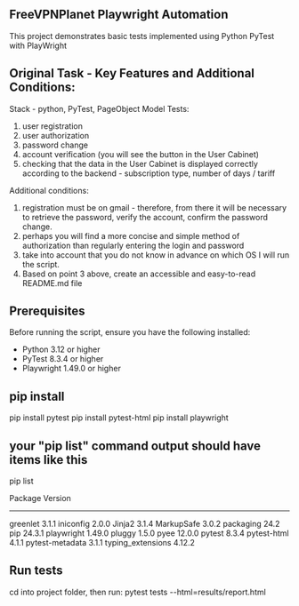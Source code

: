 ## FreeVPNPlanet Playwright Automation
This project demonstrates basic tests implemented using Python PyTest with PlayWright

## Original Task - Key Features and Additional Conditions:
Stack - python, PyTest, PageObject Model
Tests:
1. user registration
2. user authorization
3. password change
4. account verification (you will see the button in the User Cabinet)
5. checking that the data in the User Cabinet is displayed correctly according to the backend - subscription type, number of days / tariff

Additional conditions:
1. registration must be on gmail - therefore, from there it will be necessary to retrieve the password, verify the account, confirm the password change.
2. perhaps you will find a more concise and simple method of authorization than regularly entering the login and password
3. take into account that you do not know in advance on which OS I will run the script.
4. Based on point 3 above, create an accessible and easy-to-read README.md file


## Prerequisites
Before running the script, ensure you have the following installed:
- Python 3.12 or higher
- PyTest 8.3.4 or higher
- Playwright 1.49.0 or higher


## pip install
pip install pytest
pip install pytest-html
pip install playwright


## your "pip list" command output should have items like this
pip list                
               
Package           Version
----------------- -------
greenlet          3.1.1 
iniconfig         2.0.0 
Jinja2            3.1.4 
MarkupSafe        3.0.2 
packaging         24.2 
pip               24.3.1 
playwright        1.49.0 
pluggy            1.5.0 
pyee              12.0.0 
pytest            8.3.4 
pytest-html       4.1.1 
pytest-metadata   3.1.1 
typing_extensions 4.12.2 

## Run tests
cd into project folder, then run:
pytest tests --html=results/report.html
